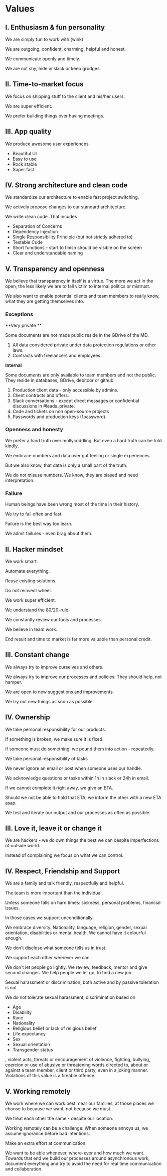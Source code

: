 # Values

## I. Enthusiasm & fun personality

We are simply fun to work with (wink)

We are outgoing, confident, charming, helpful and honest.

We communicate openly and timely. 

We are not shy, hide in slack or keep grudges.

## II. Time-to-market focus

We focus on shipping stuff to the client and his/her users.

We are super efficient.

We prefer building things over having meetings.

## III. App quality

We produce awesome user experiences.

- Beautiful UI
- Easy to use
- Rock stable
- Super fast

## IV. Strong architecture and clean code

We standardize our architecture to enable fast project switching.

We actively propose changes to our standard architecture. 

We write clean code. That incudes

- Separation of Concerns
- Dependency Injection
- Single Responsibility Principle (but not strictly adhered to)
- Testable Code 
- Short functions - start to finish should be visible on the screen
- Clear and understandable naming 

## V. Transparency and openness

We believe that transparency in itself is a virtue. The more we act in the open, the less likely we are to fall victim to internal politics or mistrust.

We also want to enable potential clients and team members to really know, what they are getting themselves into.

### Exceptions

**Very private **

Some documents are not made public reside in the GDrive of the MD.

1. All data considered private under data protection regulations or other laws.
2. Contracts with freelancers and employees.

**Internal**

Some documents are only available to team members and not the public. They reside in databases, GDrive, debitoor or github.

1. Production client data - only accessible by admins.
2. Client contracts and offers.
3. Slack conversations - except direct messages or confidential discussions in #leads_private.
4. Code and tickets on non open-source projects
5. Passwords and production keys (1password).

### Openness and honesty

We prefer a hard truth over mollycoddling. But even a hard truth can be told kindly.

We embrace numbers and data over gut feeling or single experiences.

But we also know, that data is only a small part of the truth.

We do not misuse numbers. We know, they are biased and need interpretation.

### Failure

Human beings have been wrong most of the time in their history. 

We try to fail often and fast.

Failure is the best way too learn.

We admit failures - even brag about them.

## II. Hacker mindset

We work smart:

Automate everything.

Reuse existing solutions.

Do not reinvent wheel.

We work super efficient. 

We understand the 80/20-rule.

We constantly review our tools and processes. 

We believe in team work.

End result and time to market is far more valuable than personal credit.

## III. Constant change

We always try to improve ourselves and others.

We always try to improve our processes and policies: They should help, not hamper.

We are open to new suggestions and improvements. 

We try out new things as soon as possible.

## IV. Ownership

We take personal responsibility for our products.

If something is broken, we make sure it is fixed.

If someone must do something, we pound them into action - repeatedly.

We take personal responsibility of tasks

We never ignore an email or post when someone uses our handle.

We acknowledge questions or tasks within 1h in slack or 24h in email.

If we cannot complete it right away, we give an ETA.

Should we not be able to hold that ETA, we inform the other with a new ETA asap.

We test and iterate our output and our processes as often as possible.

## III. Love it, leave it or change it

We are hackers - we do own things the best we can despite imperfections of outside world.

Instead of complaining we focus on what we can control.

## IV. Respect, Friendship and Support

We are a family and talk friendly, respectfully and helpful.

The team is more important than the individual.

Unless someone falls on hard times: sickness, personal problems, financial issues.

In those cases we support unconditionally.

We embrace diversity.
Nationality, language, religion, gender, sexual orientation, disabilities or mental health.
We cannot have it colourful enough.

We don't disclose what someone tells us in trust.

We support each other wherever we can.

We don't let people go lightly.
We review, feedback, mentor and give second changes.
We help people we let go, to find a new job.

Sexual harassment or discrimination, both active and by passive toleration is not

We do not tolerate sexual harassment, discrimination based on

- Age
- Disability
- Race
- Nationality
- Religious belief or lack of religious belief
- Life expectancy
- Sex
- Sexual orientation
- Transgender status

, violent acts, threats or encouragement of violence, fighting, bullying, coercion or use of abusive or threatening words directed to, about or against a team member, client or third party, even in a joking manner. Violations of this value is a fireable offence. 

## V. Working remotely

We work where we can work best: near our families, at those places we choose to because we want, not because we must.

We treat each other the same - despite our location.

Working remotely can be a challenge:
When someone annoys us, we assume ignorance before bad intentions.

Make an extra effort at communication.

We want to be able whenever, where-ever and how much we want. Towards that end we build our processes around asynchronous work, document everything and try to avoid the need for real time communication and collaboration. 
